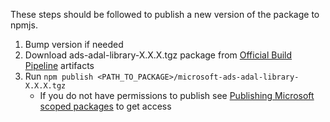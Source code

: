 These steps should be followed to publish a new version of the package to npmjs.

1. Bump version if needed
2. Download ads-adal-library-X.X.X.tgz package from [Official Build Pipeline](https://mssqltools.visualstudio.com/CrossPlatBuildScripts/_build?definitionId=522) artifacts
3. Run `npm publish <PATH_TO_PACKAGE>/microsoft-ads-adal-library-X.X.X.tgz`
   * If you do not have permissions to publish see [Publishing Microsoft scoped packages](https://docs.opensource.microsoft.com/releasing/publish/npm/#publish-microsoft-scoped-packages) to get access
